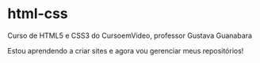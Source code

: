 # html-css
 Curso de HTML5 e CSS3 do CursoemVideo, professor Gustava Guanabara

Estou aprendendo a criar sites e agora vou gerenciar meus repositórios!
